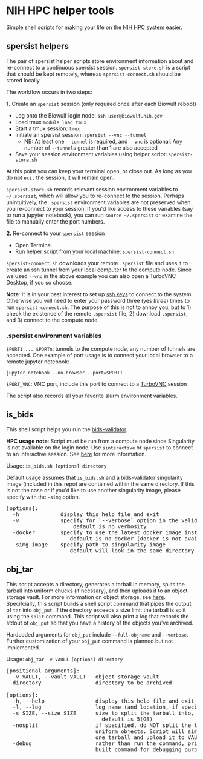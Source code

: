 # NIH HPC helper tools

Simple shell scripts for making your life on the [NIH HPC system](https://hpc.nih.gov) easier.


## spersist helpers

The pair of spersist helper scripts store environment information about and re-connect to a continuous spersist session.
`spersist-store.sh` is a script that should be kept remotely, whereas `spersist-connect.sh` should be stored locally. 

The workflow occurs in two steps:

**1.** Create an `spersist` session (only required once after each Biowulf reboot)
  * Log onto the Biowulf login node: `ssh user@biowulf.nih.gov`
  * Load tmux `module load tmux`
  * Start a tmux session: `tmux`
  * Initiate an spersist session: `spersist --vnc --tunnel`
    - NB: At least one `--tunnel` is required, and `--vnc` is optional. Any number of `--tunnel`s greater than 1 are also accepted
  * Save your session environment variables using helper script: `spersist-store.sh`

  At this point you can keep your terminal open, or close out. As long as you do not `exit` the session, it will remain open.

`spersist-store.sh` records relevant session environment variables to `~/.spersist`, which will allow you to re-connect to the session. Perhaps unintuitively, the `.spersist` environment variables are not preserved when you re-connect to your session. If you'd like access to these variables (say to run a jupyter notebook), you can run `source ~/.spersist` or examine the file to manually enter the port numbers.

**2.** Re-connect to your `spersist` session
  * Open Terminal
  * Run helper script from your local machine: `spersist-connect.sh`


`spersist-connect.sh` downloads your remote `.spersist` file and uses it to create an ssh tunnel from your local computer to the compute node. Since we used `--vnc` in the above example you can also open a TurboVNC Desktop, if you so choose.


**Note**: It is in your best interest to set up [ssh keys](https://www.cyberciti.biz/faq/how-to-set-up-ssh-keys-on-linux-unix/) to connect to the system. Otherwise you will need to enter your password three (yes *three*) times to run `spersist-connect.sh`. The purpose of this is not to annoy you, but to 1) check the existence of the remote `.spersist` file, 2) download `.spersist`, and 3) connect to the compute node.

### .spersist environment variables
`$PORT1 ... $PORTn`: tunnels to the compute node, any number of tunnels are accepted. One example of port usage is to connect your local browser to a remote jupyter notebook:

`jupyter notebook --no-browser --port=$PORT1`

`$PORT_VNC`: VNC port, include this port to connect to a [TurboVNC](https://www.turbovnc.org/) session

The script also records all your favorite slurm environment variables.

## is_bids

This shell script helps you run the [bids-validator](https://github.com/bids-standard/bids-validator).

**HPC usage note**: Script must be run from a compute node since Singularity is not available on the login node. Use `sinteractive` or `spersist` to connect to an interactive session. See [here](https://hpc.nih.gov/docs/userguide.html) for more information.


Usage: `is_bids.sh [options] directory`

Default usage assumes that `is_bids.sh` and a bids-validator singularity image (included in this repo) are contained within the same directory.
If this is not the case or if you'd like to use another singularity image, please specify with the `-simg` option.

<pre>
[options]:  
  -h             display this help file and exit  
  -v             specify for `--verbose` option in the validator  
                     default is no verbosity  
  -docker        specify to use the latest docker image instead of singularity    
                    default is no docker (docker is not available on the HPC)  
  -simg image    specify path to singularity image  
                    default will look in the same directory as is_bids.sh  
</pre>

## obj_tar

This script accepts a directory, generates a tarball in memory, splits the tarball into uniform chucks (if necssary), and then uploads it to an object storage vault. For more information on object storage, see [here](https://hpc.nih.gov/storage/object.html). Specifcially, this script builds a shell script command that pipes the output of `tar` into `obj_put`. If the directory exceeds a size limit the tarball is split using the `split` command. This script will also print a log that records the stdout of `obj_put` so that you have a history of the objects you've archived.

Hardcoded arguments for `obj_put` include `--full-objname` and `--verbose`. Further customization of your `obj_put` command is planned but not implemented.

Usage: `obj_tar -v VAULT [options] directory`

<pre>
[positional arguments]:
  -v VAULT, --vault VAULT   object storage vault
  directory                 directory to be archived

[options]:  
  -h, --help                display this help file and exit  
  -l, --log                 log name (and location, if specified)
  -s SIZE, --size SIZE      size to split the tarball into, in GB
                              default is 5(GB)
  -nosplit                  if specified, do NOT split the tarball into
                            uniform objects. Script will simply generate
                            one tarball and upload it to VAULT
  -debug                    rather than run the command, print the full built
                            built command for debugging purposes
</pre>

